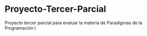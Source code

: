 # Proyecto-Tercer-Parcial
Proyecto tercer parcial para evaluar la materia de Paradigmas de la Programación I

